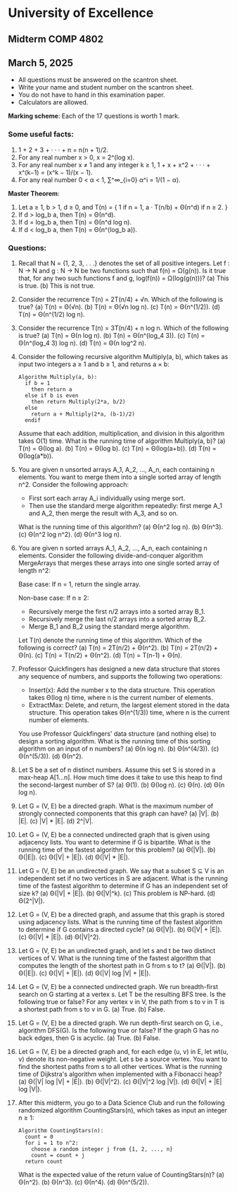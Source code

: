 # University of Excellence
## Midterm COMP 4802
## March 5, 2025

* All questions must be answered on the scantron sheet.
* Write your name and student number on the scantron sheet.
* You do not have to hand in this examination paper.
* Calculators are allowed.

**Marking scheme**: Each of the 17 questions is worth 1 mark.

### Some useful facts:
1. 1 + 2 + 3 + · · · + n = n(n + 1)/2.
2. For any real number x > 0, x = 2^(log x).
3. For any real number x ≠ 1 and any integer k ≥ 1,
   1 + x + x^2 + · · · + x^(k−1) = (x^k − 1)/(x − 1).
4. For any real number 0 < α < 1,
   ∑^∞_{i=0} α^i = 1/(1 − α).

**Master Theorem**:
1. Let a ≥ 1, b > 1, d ≥ 0, and
   T(n) = {
     1 if n = 1,
     a · T(n/b) + Θ(n^d) if n ≥ 2.
   }
2. If d > log_b a, then T(n) = Θ(n^d).
3. If d = log_b a, then T(n) = Θ(n^d log n).
4. If d < log_b a, then T(n) = Θ(n^(log_b a)).

### Questions:

1. Recall that N = {1, 2, 3, . . .} denotes the set of all positive integers. Let f : N → N and g : N → N be two functions such that f(n) = Ω(g(n)). Is it true that, for any two such functions f and g, log(f(n)) = Ω(log(g(n)))?
   (a) This is true.
   (b) This is not true.

2. Consider the recurrence
   T(n) = 2T(n/4) + √n.
   Which of the following is true?
   (a) T(n) = Θ(√n).
   (b) T(n) = Θ(√n log n).
   (c) T(n) = Θ(n^(1/2)).
   (d) T(n) = Θ(n^(1/2) log n).

3. Consider the recurrence
   T(n) = 3T(n/4) + n log n.
   Which of the following is true?
   (a) T(n) = Θ(n log n).
   (b) T(n) = Θ(n^(log_4 3)).
   (c) T(n) = Θ(n^(log_4 3) log n).
   (d) T(n) = Θ(n log^2 n).

4. Consider the following recursive algorithm Multiply(a, b), which takes as input two integers a ≥ 1 and b ≥ 1, and returns a × b:
   ```
   Algorithm Multiply(a, b):
     if b = 1
       then return a
     else if b is even
       then return Multiply(2*a, b/2)
     else 
       return a + Multiply(2*a, (b-1)/2)
     endif
   ```
   Assume that each addition, multiplication, and division in this algorithm takes O(1) time. What is the running time of algorithm Multiply(a, b)?
   (a) T(n) = Θ(log a).
   (b) T(n) = Θ(log b).
   (c) T(n) = Θ(log(a+b)).
   (d) T(n) = Θ(log(a*b)).

5. You are given n unsorted arrays A_1, A_2, ..., A_n, each containing n elements. You want to merge them into a single sorted array of length n^2. Consider the following approach:
   * First sort each array A_i individually using merge sort.
   * Then use the standard merge algorithm repeatedly: first merge A_1 and A_2, then merge the result with A_3, and so on.
   
   What is the running time of this algorithm?
   (a) Θ(n^2 log n).
   (b) Θ(n^3).
   (c) Θ(n^2 log n^2).
   (d) Θ(n^3 log n).

6. You are given n sorted arrays A_1, A_2, ..., A_n, each containing n elements. Consider the following divide-and-conquer algorithm MergeArrays that merges these arrays into one single sorted array of length n^2:
   
   Base case: If n = 1, return the single array.
   
   Non-base case: If n ≥ 2:
   * Recursively merge the first n/2 arrays into a sorted array B_1.
   * Recursively merge the last n/2 arrays into a sorted array B_2.
   * Merge B_1 and B_2 using the standard merge algorithm.
   
   Let T(n) denote the running time of this algorithm. Which of the following is correct?
   (a) T(n) = 2T(n/2) + Θ(n^2).
   (b) T(n) = 2T(n/2) + Θ(n).
   (c) T(n) = T(n/2) + Θ(n^2).
   (d) T(n) = T(n-1) + Θ(n).

7. Professor Quickfingers has designed a new data structure that stores any sequence of numbers, and supports the following two operations:
   * Insert(x): Add the number x to the data structure. This operation takes Θ(log n) time, where n is the current number of elements.
   * ExtractMax: Delete, and return, the largest element stored in the data structure. This operation takes Θ(n^(1/3)) time, where n is the current number of elements.
   
   You use Professor Quickfingers' data structure (and nothing else) to design a sorting algorithm. What is the running time of this sorting algorithm on an input of n numbers?
   (a) Θ(n log n).
   (b) Θ(n^(4/3)).
   (c) Θ(n^(5/3)).
   (d) Θ(n^2).

8. Let S be a set of n distinct numbers. Assume this set S is stored in a max-heap A[1...n]. How much time does it take to use this heap to find the second-largest number of S?
   (a) Θ(1).
   (b) Θ(log n).
   (c) Θ(n).
   (d) Θ(n log n).

9. Let G = (V, E) be a directed graph. What is the maximum number of strongly connected components that this graph can have?
   (a) |V|.
   (b) |E|.
   (c) |V| * |E|.
   (d) 2^|V|.

10. Let G = (V, E) be a connected undirected graph that is given using adjacency lists. You want to determine if G is bipartite. What is the running time of the fastest algorithm for this problem?
    (a) Θ(|V|).
    (b) Θ(|E|).
    (c) Θ(|V| + |E|).
    (d) Θ(|V| * |E|).

11. Let G = (V, E) be an undirected graph. We say that a subset S ⊆ V is an independent set if no two vertices in S are adjacent. What is the running time of the fastest algorithm to determine if G has an independent set of size k?
    (a) Θ(|V| + |E|).
    (b) Θ(|V|^k).
    (c) This problem is NP-hard.
    (d) Θ(2^|V|).

12. Let G = (V, E) be a directed graph, and assume that this graph is stored using adjacency lists. What is the running time of the fastest algorithm to determine if G contains a directed cycle?
    (a) Θ(|V|).
    (b) Θ(|V| + |E|).
    (c) Θ(|V| * |E|).
    (d) Θ(|V|^2).

13. Let G = (V, E) be an undirected graph, and let s and t be two distinct vertices of V. What is the running time of the fastest algorithm that computes the length of the shortest path in G from s to t?
    (a) Θ(|V|).
    (b) Θ(|E|).
    (c) Θ(|V| + |E|).
    (d) Θ(|V| log |V| + |E|).

14. Let G = (V, E) be a connected undirected graph. We run breadth-first search on G starting at a vertex s. Let T be the resulting BFS tree.
    Is the following true or false?
    For any vertex v in V, the path from s to v in T is a shortest path from s to v in G.
    (a) True.
    (b) False.

15. Let G = (V, E) be a directed graph. We run depth-first search on G, i.e., algorithm DFS(G).
    Is the following true or false?
    If the graph G has no back edges, then G is acyclic.
    (a) True.
    (b) False.

16. Let G = (V, E) be a directed graph and, for each edge (u, v) in E, let wt(u, v) denote its non-negative weight. Let s be a source vertex. You want to find the shortest paths from s to all other vertices.
    What is the running time of Dijkstra's algorithm when implemented with a Fibonacci heap?
    (a) Θ(|V| log |V| + |E|).
    (b) Θ(|V|^2).
    (c) Θ(|V|^2 log |V|).
    (d) Θ(|V| + |E| log |V|).

17. After this midterm, you go to a Data Science Club and run the following randomized algorithm CountingStars(n), which takes as input an integer n ≥ 1:
    ```
    Algorithm CountingStars(n):
      count = 0
      for i = 1 to n^2:
        choose a random integer j from {1, 2, ..., n}
        count = count + j
      return count
    ```
    What is the expected value of the return value of CountingStars(n)?
    (a) Θ(n^2).
    (b) Θ(n^3).
    (c) Θ(n^4).
    (d) Θ(n^(5/2)).
